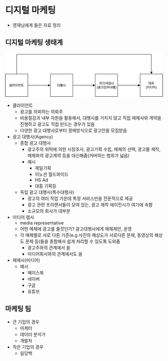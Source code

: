 # 디지털 마케팅

- 영재님에게 들은 자료 정리

## 디지털 마케팅 생태계

![](./images/draw_io_marketing_ecosystem.png)

- 클라이언트
  - 광고를 의뢰하는 의뢰주
  - 비용절감과 내부 자원을 활용해서, 대행사를 거치지 않고 직접 매체사와 계약을 진행하고 광고도 직접 만드는 경우가 있음
  - 다양한 광고 대행사로부터 경매방식으로 광고안을 모집받음
- 광고 대행사(Agency)
  - 종합 광고 대행사
    - 광고주의 위탁에 의한 시장조사, 광고기획 수립, 매체의 선택, 광고물 제작, 매체와의 광고계약 등을 대신해줌(커버하는 범위가 넓음)
    - 예시
      - 제일기획
      - 이노션 월드와이드
      - HS Ad
      - 대홍 기획등
  - 독립 광고 대행사(특수대행사)
    - 광고의 여러 작업 가운데 특정 서비스만을 전문적으로 제공
    - 광고 관련 프리랜서들이 모여 있는, 광고 제작 에이전시가 여기에 속함
    - 소규모의 회사가 대부분
- 미디어 렙사
  - media representative
  - 어떤 메체에 광고를 줄것인가? 광고대행사에게 매체제안, 운영
  - 각 매체별로 서로 다른 기준(e.g 사진의 해상도가 서로다른 문제, 동영상의 해상도 문제 등)들을 종합해서 쉽게 처리할 수 있도록 도와줌
    - 광고주와의 관계에서 을
    - 미디어회사와의 관계에서도 을
- 매체사(미디어)
  - 예시
    - 페이스북
    - 네이버
    - 구글
    - 유튜브

## 마케팅 팀

- 큰 기업의 경우
  - 마케터
  - 데이터 분석가
  - 개발자
- 작은 기업의 경우
  - 일당백
